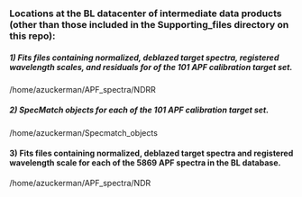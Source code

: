 ### Locations at the BL datacenter of intermediate data products (other than those included in the Supporting_files directory on this repo):
##### 1) Fits files containing normalized, deblazed target spectra, registered wavelength scales, and residuals for of the 101 APF calibration target set.
   /home/azuckerman/APF_spectra/NDRR
##### 2) SpecMatch objects for each of the 101 APF calibration target set.
   /home/azuckerman/Specmatch_objects
#### 3) Fits files containing normalized, deblazed target spectra and registered wavelength scale for each of the 5869 APF spectra in the BL database.
   /home/azuckerman/APF_spectra/NDR
